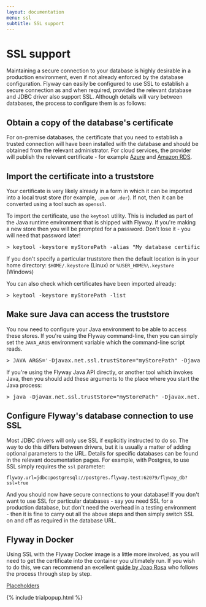 ```yaml
---
layout: documentation
menu: ssl
subtitle: SSL support
---
```

# SSL support

Maintaining a secure connection to your database is highly desirable in a production environment, even if not already 
enforced by the database configuration. Flyway can easily be configured to
use SSL to establish a secure connection as and when required, provided the relevant database and JDBC driver also 
support SSL. Although details will vary between databases, the process to configure them is as follows:

## Obtain a copy of the database's certificate 

For on-premise databases, the certificate that you need to establish a trusted connection will have been installed 
with the database and should be obtained from the relevant administrator. For cloud services, the provider will 
publish the relevant certificate - for example [Azure](https://www.digicert.com/CACerts/BaltimoreCyberTrustRoot.crt.pem)
and [Amazon RDS](https://s3.amazonaws.com/rds-downloads/rds-combined-ca-bundle.pem).

## Import the certificate into a truststore

Your certificate is very likely already in a form in which it can be imported into a local trust store 
(for example, `.pem` or `.der`). If not, then it can be converted using a tool such as `openssl`.

To import the certificate, use the `keytool` utility. This is included as part of the Java runtime environment that 
is shipped with Flyway. If you're making a new store then you will be prompted for a password. Don't lose it - you
will need that password later!

<pre class="console"><span>&gt;</span> keytool -keystore myStorePath -alias "My database certificate" -import -file databaseCertificate.pem</pre>

If you don't specify a particular truststore then the default location is in your home directory: 
`$HOME/.keystore` (Linux) or `%USER_HOME%\.keystore` (Windows)

You can also check which certificates have been imported already:

<pre class="console"><span>&gt;</span> keytool -keystore myStorePath -list</pre>

## Make sure Java can access the truststore

You now need to configure your Java environment to be able to access these stores. If you're using the Flyway 
command-line, then you can simply set the `JAVA_ARGS` environment variable which the command-line script reads.

<pre class="console"><span>&gt;</span> JAVA_ARGS='-Djavax.net.ssl.trustStore="myStorePath" -Djavax.net.ssl.trustStorePassword="myStorePassword"'</pre>

If you're using the Flyway Java API directly, or another tool which invokes Java, then you should add these arguments
to the place where you start the Java process:

<pre class="console"><span>&gt;</span> java -Djavax.net.ssl.trustStore="myStorePath" -Djavax.net.ssl.trustStorePassword="myStorePassword" myJavaApplication</pre>

## Configure Flyway's database connection to use SSL

Most JDBC drivers will only use SSL if explicitly instructed to do so. The way to do this differs between 
drivers, but it is usually a matter of adding optional parameters to the URL. Details for specific databases
can be found in the relevant documentation pages. For example, with Postgres, to use SSL simply requires
the `ssl` parameter:

```
flyway.url=jdbc:postgresql://postgres.flyway.test:62079/flyway_db?ssl=true
```

And you should now have secure connections to your database! If you don't want to use SSL for particular databases - 
say you need SSL for a production database, but don't need the overhead in a testing environment - then it is fine
to carry out all the above steps and then simply switch SSL on and off as required in the database URL.

## Flyway in Docker

Using SSL with the Flyway Docker image is a little more involved, as you will need to get the certificate into the
container you ultimately run. If you wish to do this, we can recommend an excellent 
[guide by Joao Rosa](https://www.joaorosa.io/2019/01/13/using-flyway-and-gitlab-to-deploy-a-mysql-database-to-aws-rds-securely/)
who follows the process through step by step.


<p class="next-steps">
    <a class="btn btn-primary" href="/documentation/placeholders">Placeholders <i class="fa fa-arrow-right"></i></a>
</p>

{% include trialpopup.html %}
